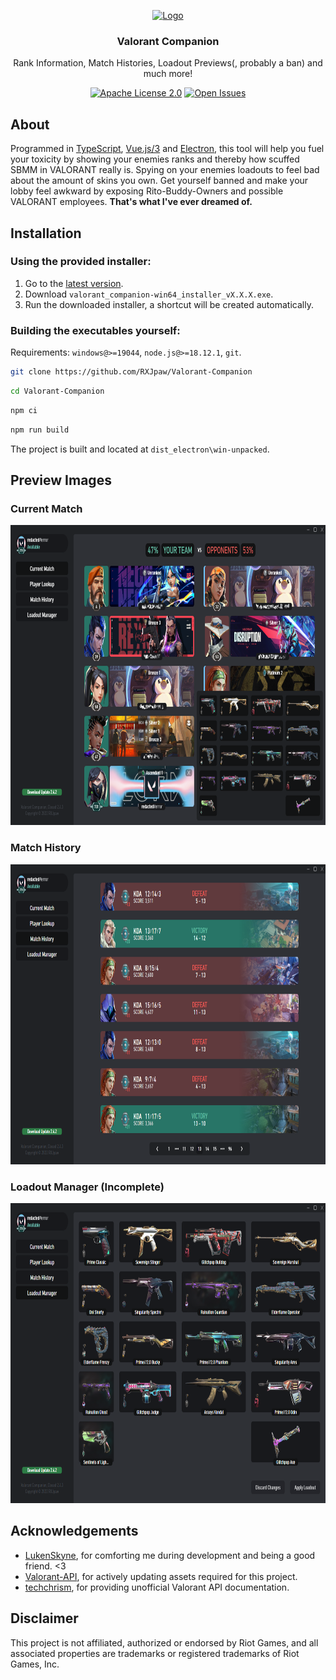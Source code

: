 <p align="center" style="text-align: center">
  <a href="https://github.com/RXJpaw/Valorant-Companion/">
    <img src="https://user-images.githubusercontent.com/45784529/214573856-cca73e2e-6e56-4624-bafe-fa63d6102f71.png" alt="Logo" width="128" height="128">
  </a>
</p>

<h3 align="center">Valorant Companion</h3>
<p align="center">Rank Information, Match Histories, Loadout Previews(, probably a ban) and much more!</p>

<div align="center">

<a href="https://github.com/RXJpaw/Valorant-Companion/blob/master/LICENSE.md">![Apache License 2.0](https://img.shields.io/github/license/RXJpaw/Valorant-Companion?1)</a>
<a href="https://github.com/RXJpaw/Valorant-Companion/issues">![Open Issues](https://img.shields.io/github/issues-raw/RXJpaw/Valorant-Companion?0)</a>

</div>

## About

Programmed in [TypeScript](https://github.com/microsoft/TypeScript), [Vue.js/3](https://github.com/vuejs/core) and [Electron](https://github.com/electron/electron),
this tool will help you fuel your toxicity by showing your enemies ranks and thereby how scuffed SBMM in VALORANT really is.
Spying on your enemies loadouts to feel bad about the amount of skins you own. Get yourself banned and
make your lobby feel awkward by exposing Rito-Buddy-Owners and possible VALORANT employees.
**That's what I've ever dreamed of.**



## Installation

### Using the provided installer:

1. Go to the [latest version](https://github.com/RXJpaw/Valorant-Companion/releases/latest).
2. Download `valorant_companion-win64_installer_vX.X.X.exe`.
3. Run the downloaded installer, a shortcut will be created automatically.

### Building the executables yourself:

Requirements: `windows@>=19044`, `node.js@>=18.12.1`, `git`.

```bash
git clone https://github.com/RXJpaw/Valorant-Companion
```
```bash
cd Valorant-Companion
```
```bash
npm ci
```
```bash
npm run build
```
The project is built and located at `dist_electron\win-unpacked`.



## Preview Images

### Current Match
<img src="https://raw.githubusercontent.com/RXJpaw/Valorant-Companion/master/assets/preview_current_match.png" width="854" height="480">

### Match History
<img src="https://raw.githubusercontent.com/RXJpaw/Valorant-Companion/master/assets/preview_match_history.png" width="854" height="480">

### Loadout Manager (Incomplete)
<img src="https://raw.githubusercontent.com/RXJpaw/Valorant-Companion/master/assets/preview_loadout_manager.png" width="854" height="480">

## Acknowledgements

* [LukenSkyne](https://github.com/LukenSkyne), for comforting me during development and being a good friend. <3
* [Valorant-API](https://github.com/valorant-api), for actively updating assets required for this project.
* [techchrism](https://github.com/techchrism/valorant-api-docs), for providing unofficial Valorant API documentation.

## Disclaimer

This project is not affiliated, authorized or endorsed by Riot Games, and all associated properties are trademarks or registered trademarks of Riot Games, Inc.